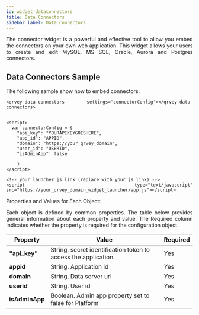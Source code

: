 ```yaml
---
id: widget-dataconnectors
title: Data Connectors
sidebar_label: Data Connectors
---
```

<div style="text-align: justify">

The connector widget is a powerful and effective tool to allow you embed the connectors on your own web application. This widget allows your users to create and edit MySQL, MS SQL, Oracle, Aurora and Postgres connectors.

## Data Connectors Sample
The following sample show how to embed connectors.

```
<qrvey-data-connectors settings='connectorConfig'></qrvey-data-connectors>


<script>
  var connectorConfig = {
    "api_key": "YOURAPIKEYGOESHERE",
    "app_id": "APPID",
    "domain": "https://your_qrvey_domain",
    "user_id": "USERID",
    "isAdminApp": false 
    
    }
</script>

<!-- your launcher js link (replace with your js link) -->
<script type="text/javascript" src="https://your_qrvey_domain_widget_launcher/app.js"></script>
```




Properties and Values for Each Object:

Each object is defined by common properties. The table below provides general information about each property and value. The Required column indicates whether the property is required for the configuration object.

| **Property** | **Value** | **Required** |
| --- | --- | --- |
| **"api_key"** | String, secret identification token to access the application. | Yes |
| **appid** | String. Application id | Yes |
| **domain** | String, Data server url | Yes |
| **userid** | String. User id | Yes |
| **isAdminApp** | Boolean. Admin app property set to false for Platform | Yes |

